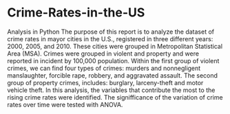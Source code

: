 # Crime-Rates-in-the-US
Analysis in Python
The purpose of this report is to analyze the dataset of crime rates in mayor cities in the U.S., registered in three different years: 2000, 2005, and 2010. These cities were grouped in Metropolitan Statistical Area (MSA). Crimes were grouped in violent and property and were reported in incident by 100,000 population. Within the first group of violent crimes, we can find four types of crimes: murders and nonnegligent manslaughter, forcible rape, robbery, and aggravated assault. The second group of property crimes, includes: burglary, larceny-theft and motor vehicle theft.  In this analysis, the variables that contribute the most to the rising crime rates were identified. The signifficance of the variation of crime rates over time were tested with ANOVA.
